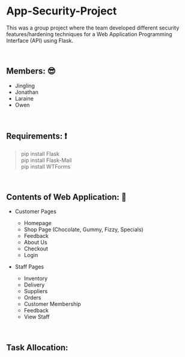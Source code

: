 # App-Security-Project
This was a group project where the team developed different security features/hardening techniques for a Web Application Programming Interface (API) using Flask.

&nbsp;
## Members: :sunglasses:
- Jingling
- Jonathan
- Laraine
- Owen

&nbsp;
## Requirements: :exclamation:
> pip install Flask <br>
> pip install Flask-Mail <br>
> pip install WTForms <br>

&nbsp;
## Contents of Web Application: :page_facing_up:
- Customer Pages
  - Homepage
  - Shop Page (Chocolate, Gummy, Fizzy, Specials)
  - Feedback
  - About Us
  - Checkout
  - Login

- Staff Pages
  - Inventory
  - Delivery
  - Suppliers
  - Orders
  - Customer Membership
  - Feedback
  - View Staff

&nbsp;
## Task Allocation:


&nbsp;

